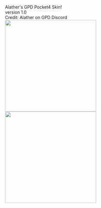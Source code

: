 Alather's GPD Pocket4 Skin!   
version 1.0  
Credit: Alather on GPD Discord   
<img src="Pocket4Skin/IMG_6826.JPEG" width="300" />
<img src="Pocket4Skin/IMG_6821.JPEG" width="300" />


